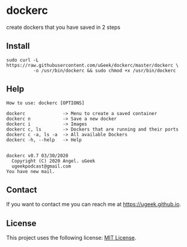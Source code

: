 # dockerc
create dockers that you have saved in 2 steps

## Install

```
sudo curl -L https://raw.githubusercontent.com/uGeek/dockerc/master/dockerc \
          -o /usr/bin/dockerc && sudo chmod +x /usr/bin/dockerc
```


## Help
```
How to use: dockerc [OPTIONS]

dockerc              -> Menu to create a saved container
dockerc n            -> Save a new docker
dockerc i            -> Images
dockerc c, ls        -> Dockers that are running and their ports
dockerc c -a, ls -a  -> All available Dockers
dockerc -h, --help   -> Help


dockerc v0.7 03/30/2020
  Copyright (C) 2020 Angel. uGeek
  ugeekpodcast@gmail.com
You have new mail.
```

## Contact

If you want to contact me you can reach me at https://ugeek.github.io.

## License

This project uses the following license: [MIT License](https://choosealicense.com/licenses/mit/).
